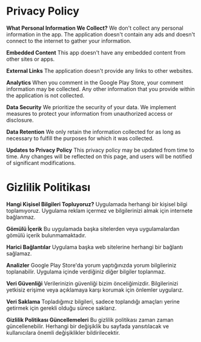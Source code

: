 # Privacy Policy

**What Personal Information We Collect?**
We don't collect any personal information in the app. The application doesn't contain any ads and doesn't connect to the internet to gather your information.

**Embedded Content**
This app doesn't have any embedded content from other sites or apps.

**External Links**
The application doesn't provide any links to other websites.

**Analytics**
When you comment in the Google Play Store, your comment information may be collected. Any other information that you provide within the application is not collected.

**Data Security**
We prioritize the security of your data. We implement measures to protect your information from unauthorized access or disclosure.

**Data Retention**
We only retain the information collected for as long as necessary to fulfill the purposes for which it was collected.

**Updates to Privacy Policy**
This privacy policy may be updated from time to time. Any changes will be reflected on this page, and users will be notified of significant modifications.


# Gizlilik Politikası

**Hangi Kişisel Bilgileri Topluyoruz?**
Uygulamada herhangi bir kişisel bilgi toplamıyoruz. Uygulama reklam içermez ve bilgilerinizi almak için internete bağlanmaz.

**Gömülü İçerik**
Bu uygulamada başka sitelerden veya uygulamalardan gömülü içerik bulunmamaktadır.

**Harici Bağlantılar**
Uygulama başka web sitelerine herhangi bir bağlantı sağlamaz.

**Analizler**
Google Play Store'da yorum yaptığınızda yorum bilgileriniz toplanabilir. Uygulama içinde verdiğiniz diğer bilgiler toplanmaz.

**Veri Güvenliği**
Verilerinizin güvenliği bizim önceliğimizdir. Bilgilerinizi yetkisiz erişime veya açıklamaya karşı korumak için önlemler uygularız.

**Veri Saklama**
Topladığımız bilgileri, sadece toplandığı amaçları yerine getirmek için gerekli olduğu sürece saklarız.

**Gizlilik Politikası Güncellemeleri**
Bu gizlilik politikası zaman zaman güncellenebilir. Herhangi bir değişiklik bu sayfada yansıtılacak ve kullanıcılara önemli değişiklikler bildirilecektir.
